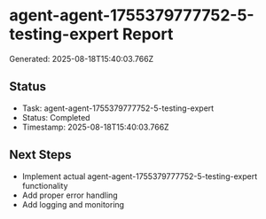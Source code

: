 # agent-agent-1755379777752-5-testing-expert Report

Generated: 2025-08-18T15:40:03.766Z

## Status
- Task: agent-agent-1755379777752-5-testing-expert
- Status: Completed
- Timestamp: 2025-08-18T15:40:03.766Z

## Next Steps
- Implement actual agent-agent-1755379777752-5-testing-expert functionality
- Add proper error handling
- Add logging and monitoring
